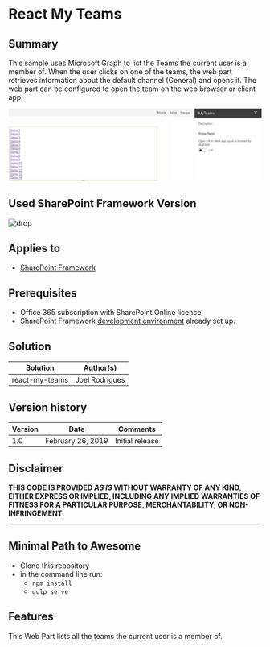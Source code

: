 # React My Teams

## Summary

This sample uses Microsoft Graph to list the Teams the current user is a member of. When the user clicks on one of the teams, the web part retrieves information about the default channel (General) and opens it.
The web part can be configured to open the team on the web browser or client app.


![Demo](./assets/Preview.PNG)

## Used SharePoint Framework Version

![drop](https://img.shields.io/badge/drop-1.7.1-green.svg)

## Applies to

* [SharePoint Framework](https:/dev.office.com/sharepoint)

## Prerequisites

* Office 365 subscription with SharePoint Online licence
* SharePoint Framework [development environment](https://dev.office.com/sharepoint/docs/spfx/set-up-your-development-environment) already set up.

## Solution

Solution|Author(s)
--------|---------
react-my-teams|Joel Rodrigues

## Version history

Version|Date|Comments
-------|----|--------
1.0|February 26, 2019|Initial release

## Disclaimer

**THIS CODE IS PROVIDED *AS IS* WITHOUT WARRANTY OF ANY KIND, EITHER EXPRESS OR IMPLIED, INCLUDING ANY IMPLIED WARRANTIES OF FITNESS FOR A PARTICULAR PURPOSE, MERCHANTABILITY, OR NON-INFRINGEMENT.**

---

## Minimal Path to Awesome

* Clone this repository
* in the command line run:
  * `npm install`
  * `gulp serve`

## Features

This Web Part lists all the teams the current user is a member of.
